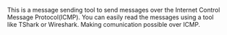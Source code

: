 This is a message sending tool to send messages over the Internet Control Message Protocol(ICMP).
You can easily read the messages using a tool like TShark or Wireshark.
Making  comunication possible over ICMP.
